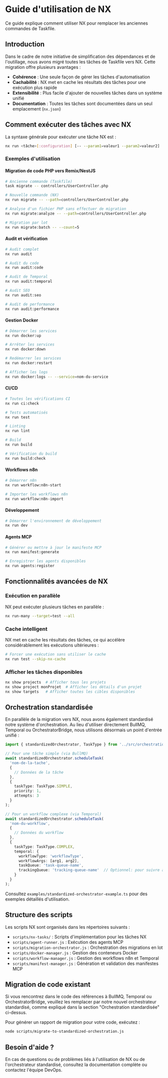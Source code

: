# Guide d'utilisation de NX

Ce guide explique comment utiliser NX pour remplacer les anciennes commandes de Taskfile.

## Introduction

Dans le cadre de notre initiative de simplification des dépendances et de l'outillage, nous avons migré toutes les tâches de Taskfile vers NX. Cette migration offre plusieurs avantages :

- **Cohérence** : Une seule façon de gérer les tâches d'automatisation
- **Cachabilité** : NX met en cache les résultats des tâches pour une exécution plus rapide
- **Extensibilité** : Plus facile d'ajouter de nouvelles tâches dans un système unifié
- **Documentation** : Toutes les tâches sont documentées dans un seul emplacement (`nx.json`)

## Comment exécuter des tâches avec NX

La syntaxe générale pour exécuter une tâche NX est :

```bash
nx run <tâche>[:configuration] [-- --param1=valeur1 --param2=valeur2]
```

### Exemples d'utilisation

#### Migration de code PHP vers Remix/NestJS

```bash
# Ancienne commande (Taskfile)
task migrate -- controllers/UserController.php

# Nouvelle commande (NX)
nx run migrate -- --path=controllers/UserController.php

# Analyse d'un fichier PHP sans effectuer de migration
nx run migrate:analyze -- --path=controllers/UserController.php

# Migration par lot
nx run migrate:batch -- --count=5
```

#### Audit et vérification

```bash
# Audit complet
nx run audit

# Audit du code
nx run audit:code

# Audit de Temporal
nx run audit:temporal

# Audit SEO
nx run audit:seo

# Audit de performance
nx run audit:performance
```

#### Gestion Docker

```bash
# Démarrer les services
nx run docker:up

# Arrêter les services
nx run docker:down

# Redémarrer les services
nx run docker:restart

# Afficher les logs
nx run docker:logs -- --service=nom-du-service
```

#### CI/CD

```bash
# Toutes les vérifications CI
nx run ci:check

# Tests automatisés
nx run test

# Linting
nx run lint

# Build
nx run build

# Vérification du build
nx run build:check
```

#### Workflows n8n

```bash
# Démarrer n8n
nx run workflow:n8n-start

# Importer les workflows n8n
nx run workflow:n8n-import
```

#### Développement

```bash
# Démarrer l'environnement de développement
nx run dev
```

#### Agents MCP

```bash
# Générer ou mettre à jour le manifeste MCP
nx run manifest:generate

# Enregistrer les agents disponibles
nx run agents:register
```

## Fonctionnalités avancées de NX

### Exécution en parallèle

NX peut exécuter plusieurs tâches en parallèle :

```bash
nx run-many --target=test --all
```

### Cache intelligent

NX met en cache les résultats des tâches, ce qui accélère considérablement les exécutions ultérieures :

```bash
# Forcer une exécution sans utiliser le cache
nx run test --skip-nx-cache
```

### Afficher les tâches disponibles

```bash
nx show projects  # Afficher tous les projets
nx show project monProjet  # Afficher les détails d'un projet
nx show targets   # Afficher toutes les cibles disponibles 
```

## Orchestration standardisée

En parallèle de la migration vers NX, nous avons également standardisé notre système d'orchestration. Au lieu d'utiliser directement BullMQ, Temporal ou OrchestratorBridge, nous utilisons désormais un point d'entrée unifié :

```typescript
import { standardizedOrchestrator, TaskType } from '../src/orchestration/standardized-orchestrator';

// Pour une tâche simple (via BullMQ)
await standardizedOrchestrator.scheduleTask(
  'nom-de-la-tache',
  {
    // Données de la tâche
  },
  {
    taskType: TaskType.SIMPLE,
    priority: 1,
    attempts: 3
  }
);

// Pour un workflow complexe (via Temporal)
await standardizedOrchestrator.scheduleTask(
  'nom-du-workflow',
  {
    // Données du workflow
  },
  {
    taskType: TaskType.COMPLEX,
    temporal: {
      workflowType: 'workflowType',
      workflowArgs: [arg1, arg2],
      taskQueue: 'task-queue-name',
      trackingQueue: 'tracking-queue-name'  // Optionnel: pour suivre avec BullMQ
    }
  }
);
```

Consultez `examples/standardized-orchestrator-example.ts` pour des exemples détaillés d'utilisation.

## Structure des scripts

Les scripts NX sont organisés dans les répertoires suivants :

- `scripts/nx-tasks/` : Scripts d'implémentation pour les tâches NX
- `scripts/agent-runner.js` : Exécution des agents MCP
- `scripts/migration-orchestrator.js` : Orchestration des migrations en lot
- `scripts/docker-manager.js` : Gestion des conteneurs Docker
- `scripts/workflow-manager.js` : Gestion des workflows n8n et Temporal
- `scripts/manifest-manager.js` : Génération et validation des manifestes MCP

## Migration de code existant

Si vous rencontrez dans le code des références à BullMQ, Temporal ou OrchestratorBridge, veuillez les remplacer par notre nouvel orchestrateur standardisé, comme expliqué dans la section "Orchestration standardisée" ci-dessus.

Pour générer un rapport de migration pour votre code, exécutez :

```bash
node scripts/migrate-to-standardized-orchestration.js
```

## Besoin d'aide ?

En cas de questions ou de problèmes liés à l'utilisation de NX ou de l'orchestrateur standardisé, consultez la documentation complète ou contactez l'équipe DevOps.